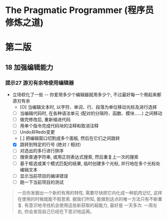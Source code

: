 # The Pragmatic Programmer (程序员修炼之道)

# 第二版
## 18 加强编辑能力
### 提示27 游刃有余地使用编辑器
* 立场软化了一些 -- 你爱用多少个编辑器就用多少个, 不过最好每一个用起来都游刃有余
    - [O] 当编辑文本时, 以字符、单词、行、段落为单位移动光标及进行选择
    - [ ] 当编辑代码时, 在各种语法单元 (配对的分隔符、函数、模块......) 之间移动
    - [ ] 做完修改后, 重新缩进代码
    - [ ] 用单个指令完成代码块的注释和取消注释
    - [ ] Undo并Redo变更
    - [.] 把编辑窗口切割成多个面板, 然后在它们之间跳转
    - [X] 跳转到特定的行号 (绝对 / 相对)
    - [ ] 对选出的多行进行排序
    - [ ] 搜索普通字符串, 或用正则表达式搜索, 然后重复上一次的搜索
    - [ ] 基于框选或某个模式匹配的结果, 临时创建多个光标, 并行地在多个光标处编辑文本
    - [ ] 显示当前项目的编译错误
    - [ ] 跑一下当前项目的测试

> 一旦你发掘出一个新的有用的特性, 需要尽快把它内化成一种肌肉记忆, 这样在使用的时候就能不假思索.
> 据我们所知, 能做到这点的唯一方法只有不断重复. 有意识地寻找机会使用这些新获取的超能力, 最好是
> 一天多次. 一周左右, 你会发现自己已经在下意识地运用。
